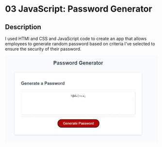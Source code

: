 # 03 JavaScript: Password Generator

## Description

I used HTMl and CSS and JavaScript code to create an app that allows employees to generate random password based on criteria I've selected to ensure the security of their password. 


![password-generator-image](./Assets/Screenshot%202023-03-25%20172132.png)

